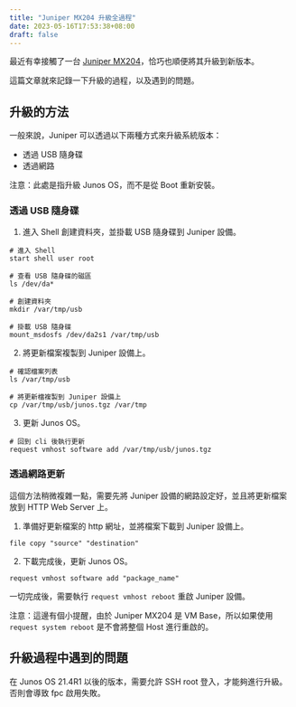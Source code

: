 ```yaml
---
title: "Juniper MX204 升級全過程"
date: 2023-05-16T17:53:38+08:00
draft: false
---
```


最近有幸接觸了一台 [Juniper MX204](https://www.juniper.net/us/en/products/routers/mx-series/mx204-universal-routing-platform.html)，恰巧也順便將其升級到新版本。

這篇文章就來記錄一下升級的過程，以及遇到的問題。

## 升級的方法

一般來說，Juniper 可以透過以下兩種方式來升級系統版本：
- 透過 USB 隨身碟
- 透過網路

注意：此處是指升級 Junos OS，而不是從 Boot 重新安裝。

### 透過 USB 隨身碟

1. 進入 Shell 創建資料夾，並掛載 USB 隨身碟到 Juniper 設備。

```shell
# 進入 Shell
start shell user root

# 查看 USB 隨身碟的磁區
ls /dev/da*

# 創建資料夾
mkdir /var/tmp/usb

# 掛載 USB 隨身碟
mount_msdosfs /dev/da2s1 /var/tmp/usb
```

2. 將更新檔案複製到 Juniper 設備上。

```shell
# 確認檔案列表
ls /var/tmp/usb

# 將更新檔複製到 Juniper 設備上
cp /var/tmp/usb/junos.tgz /var/tmp
```

3. 更新 Junos OS。

```shell
# 回到 cli 後執行更新
request vmhost software add /var/tmp/usb/junos.tgz
```

### 透過網路更新

這個方法稍微複雜一點，需要先將 Juniper 設備的網路設定好，並且將更新檔案放到 HTTP Web Server 上。

1. 準備好更新檔案的 http 網址，並將檔案下載到 Juniper 設備上。

```shell
file copy "source" "destination"
```

2. 下載完成後，更新 Junos OS。

```shell
request vmhost software add "package_name"
```

一切完成後，需要執行 `request vmhost reboot` 重啟 Juniper 設備。

注意：這邊有個小提醒，由於 Juniper MX204 是 VM Base，所以如果使用 `request system reboot` 是不會將整個 Host 進行重啟的。

## 升級過程中遇到的問題

在 Junos OS 21.4R1 以後的版本，需要允許 SSH root 登入，才能夠進行升級。否則會導致 fpc 啟用失敗。